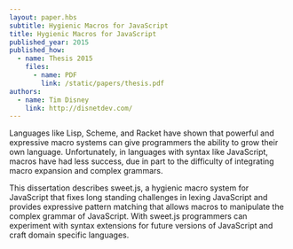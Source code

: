 ```yaml
---
layout: paper.hbs
subtitle: Hygienic Macros for JavaScript
title: Hygienic Macros for JavaScript
published_year: 2015
published_how:
  - name: Thesis 2015
    files:
      - name: PDF
        link: /static/papers/thesis.pdf
authors:
  - name: Tim Disney
    link: http://disnetdev.com/
---
```


Languages like Lisp, Scheme, and Racket have shown that powerful and expressive macro systems can give programmers the ability to grow their own language. Unfortunately, in languages with syntax like JavaScript, macros have had less success, due in part to the difficulty of integrating macro expansion and complex grammars.

This dissertation describes sweet.js, a hygienic macro system for JavaScript that fixes long standing challenges in lexing JavaScript and provides expressive pattern matching that allows macros to manipulate the complex grammar of JavaScript. With sweet.js programmers can experiment with syntax extensions for future versions of JavaScript and craft domain specific languages.
